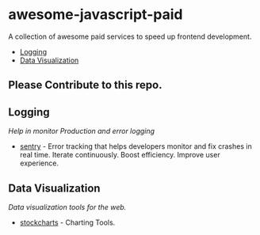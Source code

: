 # awesome-javascript-paid

A collection of awesome paid services to speed up frontend development.

* [Logging](#logging)
* [Data Visualization](#data-visualization)

## Please Contribute to this repo.


## Logging
*Help in monitor Production and error logging*

* [sentry](https://sentry.io/pricing/) - Error tracking that helps developers monitor and fix crashes in real time. Iterate continuously. Boost efficiency. Improve user experience.

## Data Visualization
*Data visualization tools for the web.*

* [stockcharts](https://stockcharts.com/) - Charting Tools.



